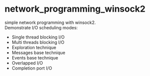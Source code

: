 # network_programming_winsock2
simple network programming with winsock2.  
Demonstrate I/O scheduling modes:
- Single thread blocking I/O
- Multi threads blocking I/O
- Exploration technique
- Messages base technique
- Events base technique
- Overlapped I/O
- Completion port I/O